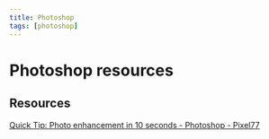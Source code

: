 ```yaml
---
title: Photoshop
tags: [photoshop]
---
```


# Photoshop resources

## Resources

[Quick Tip: Photo enhancement in 10 seconds - Photoshop - Pixel77](https://www.pixel77.com/quick-tip-photo-enhancement-in-10-seconds-photoshop/)